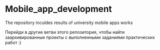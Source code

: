 # Mobile_app_development
The repository inculdes results of university mobile apps works

Перейди в другие ветви этого репозитория, чтобы найти заархивированные проекты с выполненными заданиями практических работ :)
